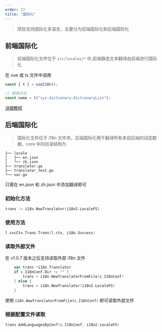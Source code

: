 ```yaml
---
order: 13
title: "国际化"
---
```


> 项目支持国际化多语言，主要分为前端国际化和后端国际化

## 前端国际化

> 前端国际化文件位于 `src/locales/*` 中,前端静态文本翻译由前端进行国际化

在 vue 或 ts 文件中调用

```typescript
const { t } = useI18n();

// 使用方法
const name = t("sys.dictionary.dictionaryList");
```

[详细教程](https://doc.vvbin.cn/dep/i18n.html)

## 后端国际化

> 国际化文件位于 i18n 文件夹，后端国际化用于翻译所有来自后端的动态数据，core 中的目录结构为

```text
├── locale
│   ├── en.json
│   └── zh.json
├── translator.go
├── translator_test.go
└── var.go

```

只需在 en.json 和 zh.json 中添加翻译即可

### 初始化方法

```go
trans := i18n.NewTranslator(i18n2.LocaleFS)
```

### 使用方法

```go
l.svcCtx.Trans.Trans(l.ctx, i18n.Success)
```

### 读取外部文件

在 v1.0.7 版本之后支持读取外部 i18n 文件

```go
    var trans *i18n.Translator
	if c.I18nConf.Dir != "" {
		trans = i18n.NewTranslatorFromFile(c.I18nConf)
	} else {
		trans = i18n.NewTranslator(i18n2.LocaleFS)
	}
```

使用 `i18n.NewTranslatorFromFile(c.I18nConf)` 即可读取外部文件

### 根据配置文件读取

```go
trans.AddLanguagesByConf(c.I18nConf, i18n2.LocaleFS)
```